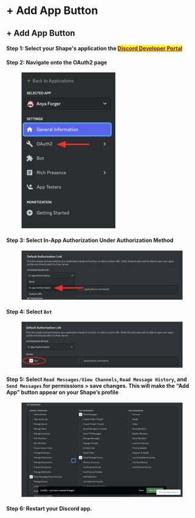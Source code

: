# + Add App Button

## + Add App Button

#### Step 1: Select your Shape's application the [<mark style="color:purple;">Discord Developer Portal</mark>](https://discord.com/developers)&#x20;

#### Step 2: Navigate onto the OAuth2 page

<figure><img src="../../.gitbook/assets/Screenshot 2023-12-01 at 12.55.03 PM.png" alt="" width="247"><figcaption></figcaption></figure>

#### Step 3: Select In-App Authorization Under Authorization Method

<figure><img src="../../.gitbook/assets/Screenshot 2023-12-02 at 3.25.03 PM.png" alt=""><figcaption></figcaption></figure>

#### Step 4: Select `Bot`

<figure><img src="../../.gitbook/assets/Screenshot 2023-12-02 at 3.27.08 PM.png" alt=""><figcaption></figcaption></figure>

#### Step 5: Select **`Read Messages`**`/`**`View Channels`**, **`Read Message History`**, and **`Send Messages`** for permissions > save changes. This will make the “Add App” button appear on your Shape’s profile

<figure><img src="../../.gitbook/assets/Screenshot 2023-12-03 at 8.46.41 PM.png" alt=""><figcaption></figcaption></figure>

#### Step 6: Restart your Discord app.&#x20;
